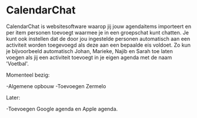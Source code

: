 # CalendarChat

CalendarChat is websitesoftware waarop jij jouw agendaitems importeert en per item personen toevoegt waarmee je in een groepschat kunt chatten. Je kunt ook instellen dat de door jou ingestelde personen automatisch aan een activiteit worden toegevoegd als deze aan een bepaalde eis voldoet. Zo kun je bijvoorbeeld automatisch Johan, Marieke, Najib en Sarah toe laten voegen als jij een activiteit toevoegt in je eigen agenda met de naam 'Voetbal'. 

Momenteel bezig:

-Algemene opbouw
-Toevoegen Zermelo

Later:

-Toevoegen Google agenda en Apple agenda.
